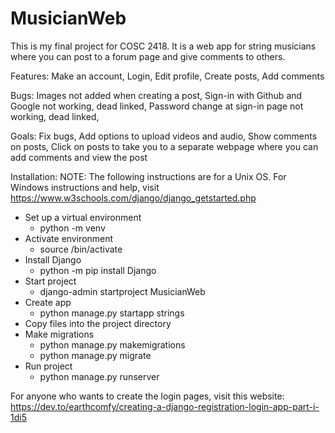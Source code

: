 # MusicianWeb
This is my final project for COSC 2418. It is a web app for string musicians where you can post to a forum page and give comments to others. 

Features: 
Make an account, 
Login, 
Edit profile, 
Create posts, 
Add comments

Bugs: 
Images not added when creating a post, 
Sign-in with Github and Google not working, dead linked, 
Password change at sign-in page not working, dead linked, 

Goals: 
Fix bugs, 
Add options to upload videos and audio, 
Show comments on posts, 
Click on posts to take you to a separate webpage where you can add comments and view the post

Installation: 
NOTE: The following instructions are for a Unix OS. For Windows instructions and help, visit https://www.w3schools.com/django/django_getstarted.php
- Set up a virtual environment
    - python -m venv <name of environment>
- Activate environment
    - source <name of environment>/bin/activate
- Install Django
    - python -m pip install Django
- Start project
    - django-admin startproject MusicianWeb
- Create app
    - python manage.py startapp strings
- Copy files into the project directory
- Make migrations
    - python manage.py makemigrations
    - python manage.py migrate
- Run project
    - python manage.py runserver

For anyone who wants to create the login pages, visit this website: https://dev.to/earthcomfy/creating-a-django-registration-login-app-part-i-1di5

